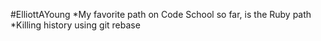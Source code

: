 #ElliottAYoung
*My favorite path on Code School so far, is the Ruby path
*Killing history using git rebase
